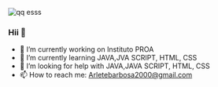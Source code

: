 ![qq esss](https://user-images.githubusercontent.com/81167437/113147648-58f7e700-9207-11eb-894f-37f0d803033c.jpg)


### Hii 👋

- 🔭 I’m currently working on Instituto PROA
- 🌱 I’m currently learning JAVA,JVA SCRIPT, HTML, CSS
- 🤔 I’m looking for help with JAVA,JAVA SCRIPT, HTML, CSS
- 📫 How to reach me: Arletebarbosa2000@gmail.com
